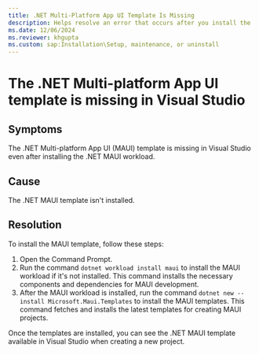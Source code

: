 ```yaml
---
title: .NET Multi-Platform App UI Template Is Missing
description: Helps resolve an error that occurs after you install the .NET Multi-platform App UI workload.
ms.date: 12/06/2024
ms.reviewer: khgupta
ms.custom: sap:Installation\Setup, maintenance, or uninstall
---
```


# The .NET Multi-platform App UI template is missing in Visual Studio

## Symptoms

The .NET Multi-platform App UI (MAUI) template is missing in Visual Studio even after installing the .NET MAUI workload.

## Cause

The .NET MAUI template isn't installed.

## Resolution

To install the MAUI template, follow these steps:

1. Open the Command Prompt.
1. Run the command `dotnet workload install maui` to install the MAUI workload if it's not installed. This command installs the necessary components and dependencies for MAUI development.
1. After the MAUI workload is installed, run the command `dotnet new --install Microsoft.Maui.Templates` to install the MAUI templates. This command fetches and installs the latest templates for creating MAUI projects.

Once the templates are installed, you can see the .NET MAUI template available in Visual Studio when creating a new project.
